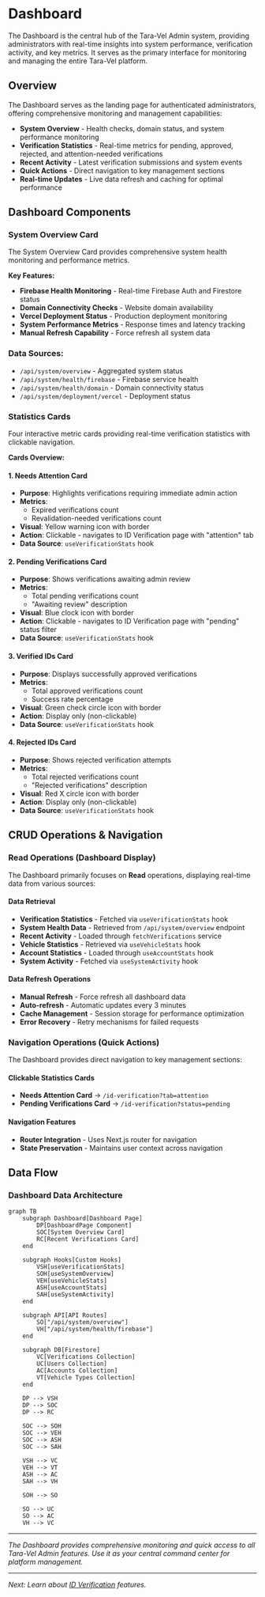 # Dashboard

The Dashboard is the central hub of the Tara-Vel Admin system, providing administrators with real-time insights into system performance, verification activity, and key metrics. It serves as the primary interface for monitoring and managing the entire Tara-Vel platform.

## Overview

The Dashboard serves as the landing page for authenticated administrators, offering comprehensive monitoring and management capabilities:

- **System Overview** - Health checks, domain status, and system performance monitoring
- **Verification Statistics** - Real-time metrics for pending, approved, rejected, and attention-needed verifications
- **Recent Activity** - Latest verification submissions and system events
- **Quick Actions** - Direct navigation to key management sections
- **Real-time Updates** - Live data refresh and caching for optimal performance

## Dashboard Components

### System Overview Card

The System Overview Card provides comprehensive system health monitoring and performance metrics.

**Key Features:**
- **Firebase Health Monitoring** - Real-time Firebase Auth and Firestore status
- **Domain Connectivity Checks** - Website domain availability
- **Vercel Deployment Status** - Production deployment monitoring
- **System Performance Metrics** - Response times and latency tracking
- **Manual Refresh Capability** - Force refresh all system data


### Data Sources:
- `/api/system/overview` - Aggregated system status
- `/api/system/health/firebase` - Firebase service health
- `/api/system/health/domain` - Domain connectivity status
- `/api/system/deployment/vercel` - Deployment status


### Statistics Cards

Four interactive metric cards providing real-time verification statistics with clickable navigation.

**Cards Overview:**

#### 1. Needs Attention Card
- **Purpose**: Highlights verifications requiring immediate admin action
- **Metrics**: 
    - Expired verifications count
    - Revalidation-needed verifications count
- **Visual**: Yellow warning icon with border
- **Action**: Clickable - navigates to ID Verification page with "attention" tab
- **Data Source**: `useVerificationStats` hook

#### 2. Pending Verifications Card
- **Purpose**: Shows verifications awaiting admin review
- **Metrics**: 
    - Total pending verifications count
    - "Awaiting review" description
- **Visual**: Blue clock icon with border
- **Action**: Clickable - navigates to ID Verification page with "pending" status filter
- **Data Source**: `useVerificationStats` hook

#### 3. Verified IDs Card
- **Purpose**: Displays successfully approved verifications
- **Metrics**: 
    - Total approved verifications count
    - Success rate percentage
- **Visual**: Green check circle icon with border
- **Action**: Display only (non-clickable)
- **Data Source**: `useVerificationStats` hook

#### 4. Rejected IDs Card
- **Purpose**: Shows rejected verification attempts
- **Metrics**: 
    - Total rejected verifications count
    - "Rejected verifications" description
- **Visual**: Red X circle icon with border
- **Action**: Display only (non-clickable)
- **Data Source**: `useVerificationStats` hook

## CRUD Operations & Navigation

### Read Operations (Dashboard Display)

The Dashboard primarily focuses on **Read** operations, displaying real-time data from various sources:

#### Data Retrieval
- **Verification Statistics** - Fetched via `useVerificationStats` hook
- **System Health Data** - Retrieved from `/api/system/overview` endpoint
- **Recent Activity** - Loaded through `fetchVerifications` service
- **Vehicle Statistics** - Retrieved via `useVehicleStats` hook
- **Account Statistics** - Loaded through `useAccountStats` hook
- **System Activity** - Fetched via `useSystemActivity` hook

#### Data Refresh Operations
- **Manual Refresh** - Force refresh all dashboard data
- **Auto-refresh** - Automatic updates every 3 minutes
- **Cache Management** - Session storage for performance optimization
- **Error Recovery** - Retry mechanisms for failed requests

### Navigation Operations (Quick Actions)

The Dashboard provides direct navigation to key management sections:

#### Clickable Statistics Cards
- **Needs Attention Card** → `/id-verification?tab=attention`
- **Pending Verifications Card** → `/id-verification?status=pending`

#### Navigation Features
- **Router Integration** - Uses Next.js router for navigation
- **State Preservation** - Maintains user context across navigation

## Data Flow

### Dashboard Data Architecture

```mermaid
graph TB
    subgraph Dashboard[Dashboard Page]
        DP[DashboardPage Component]
        SOC[System Overview Card]
        RC[Recent Verifications Card]
    end
    
    subgraph Hooks[Custom Hooks]
        VSH[useVerificationStats]
        SOH[useSystemOverview]
        VEH[useVehicleStats]
        ASH[useAccountStats]
        SAH[useSystemActivity]
    end
    
    subgraph API[API Routes]
        SO["/api/system/overview"]
        VH["/api/system/health/firebase"]
    end
    
    subgraph DB[Firestore]
        VC[Verifications Collection]
        UC[Users Collection]
        AC[Accounts Collection]
        VT[Vehicle Types Collection]
    end
    
    DP --> VSH
    DP --> SOC
    DP --> RC
    
    SOC --> SOH
    SOC --> VEH
    SOC --> ASH
    SOC --> SAH
    
    VSH --> VC
    VEH --> VT
    ASH --> AC
    SAH --> VH
    
    SOH --> SO
    
    SO --> UC
    SO --> AC
    VH --> VC
```

---

*The Dashboard provides comprehensive monitoring and quick access to all Tara-Vel Admin features. Use it as your central command center for platform management.*

---

*Next: Learn about [ID Verification](id-verification.md) features.*

